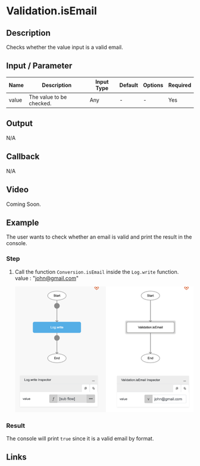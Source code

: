 # Validation.isEmail

## Description

Checks whether the value input is a valid email.

## Input / Parameter

| Name | Description | Input Type | Default | Options | Required |
| ------ | ------ | ------ | ------ | ------ | ------ |
| value | The value to be checked. | Any | - | - | Yes |

## Output

N/A

## Callback

N/A

## Video

Coming Soon.

## Example

The user wants to check whether an email is valid and print the result in the console.
</br>

### Step

1. Call the function `Conversion.isEmail` inside the `Log.write` function.
    </br>
    value : "john@gmail.com"

    ![](./isEmail-step-1.png)

### Result

The console will print `true` since it is a valid email by format.

## Links